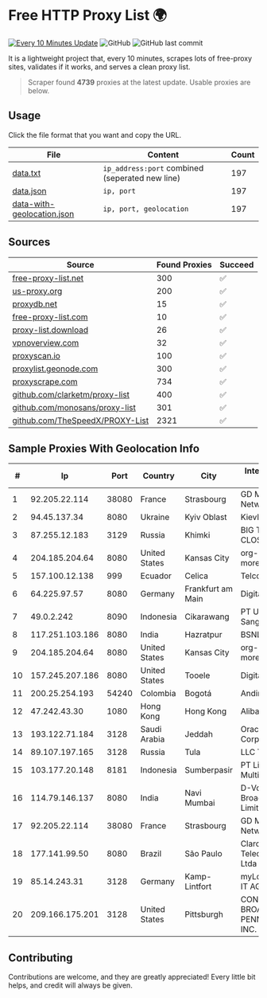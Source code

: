 
# Free HTTP Proxy List 🌍

[![Every 10 Minutes Update](https://github.com/mertguvencli/http-proxy-list/actions/workflows/main.yml/badge.svg?branch=main)](https://github.com/mertguvencli/http-proxy-list/actions/workflows/main.yml)
![GitHub](https://img.shields.io/github/license/mertguvencli/http-proxy-list)
![GitHub last commit](https://img.shields.io/github/last-commit/mertguvencli/http-proxy-list)

It is a lightweight project that, every 10 minutes, scrapes lots of free-proxy sites, validates if it works, and serves a clean proxy list.


> Scraper found **4739** proxies at the latest update. Usable proxies are below.

## Usage

Click the file format that you want and copy the URL.


|File|Content|Count|
|----|-------|-----|
|[data.txt](https://raw.githubusercontent.com/mertguvencli/http-proxy-list/main/proxy-list/data.txt)|`ip_address:port` combined (seperated new line)|197|
|[data.json](https://raw.githubusercontent.com/mertguvencli/http-proxy-list/main/proxy-list/data.json)|`ip, port`|197|
|[data-with-geolocation.json](https://raw.githubusercontent.com/mertguvencli/http-proxy-list/main/proxy-list/data-with-geolocation.json)|`ip, port, geolocation`|197|

## Sources

|Source|Found Proxies|Succeed|
|------|-------------|-------|
|[free-proxy-list.net](https://free-proxy-list.net)|300|✅|
|[us-proxy.org](https://www.us-proxy.org)|200|✅|
|[proxydb.net](http://proxydb.net)|15|✅|
|[free-proxy-list.com](https://free-proxy-list.com/?page=&port=&type%5B%5D=http&type%5B%5D=https&up_time=0&search=Search)|10|✅|
|[proxy-list.download](https://www.proxy-list.download/HTTP)|26|✅|
|[vpnoverview.com](https://vpnoverview.com/privacy/anonymous-browsing/free-proxy-servers)|32|✅|
|[proxyscan.io](https://www.proxyscan.io)|100|✅|
|[proxylist.geonode.com](https://proxylist.geonode.com/api/proxy-list?limit=300&page=1&sort_by=lastChecked&sort_type=desc&protocols=http,https)|300|✅|
|[proxyscrape.com](https://api.proxyscrape.com/v2/?request=displayproxies&protocol=http&timeout=10000&country=all&ssl=all&anonymity=all)|734|✅|
|[github.com/clarketm/proxy-list](https://raw.githubusercontent.com/clarketm/proxy-list/master/proxy-list-raw.txt)|400|✅|
|[github.com/monosans/proxy-list](https://raw.githubusercontent.com/monosans/proxy-list/main/proxies/http.txt)|301|✅|
|[github.com/TheSpeedX/PROXY-List](https://raw.githubusercontent.com/TheSpeedX/PROXY-List/master/http.txt)|2321|✅|


## Sample Proxies With Geolocation Info

|#|Ip|Port|Country|City|Internet Service Provider|
|-|--|----|-------|----|-------------------------|
|1|92.205.22.114|38080|France|Strasbourg|GD MASS Network|
|2|94.45.137.34|8080|Ukraine|Kyiv Oblast|Kievline LLC|
|3|87.255.12.183|3129|Russia|Khimki|BIG TELECOM CLOSED JSC|
|4|204.185.204.64|8080|United States|Kansas City|org-morenet.more.net|
|5|157.100.12.138|999|Ecuador|Celica|Telconet S.A|
|6|64.225.97.57|8080|Germany|Frankfurt am Main|DigitalOcean, LLC|
|7|49.0.2.242|8090|Indonesia|Cikarawang|PT Usaha Adi Sanggoro|
|8|117.251.103.186|8080|India|Hazratpur|BSNL Internet|
|9|204.185.204.64|8080|United States|Kansas City|org-morenet.more.net|
|10|157.245.207.186|8080|United States|Tooele|DigitalOcean, LLC|
|11|200.25.254.193|54240|Colombia|Bogotá|Andinet ON Line|
|12|47.242.43.30|1080|Hong Kong|Hong Kong|Alibaba.com LLC|
|13|193.122.71.184|3128|Saudi Arabia|Jeddah|Oracle Corporation|
|14|89.107.197.165|3128|Russia|Tula|LLC TK Altair|
|15|103.177.20.148|8181|Indonesia|Sumberpasir|PT Lintas Data Multimedia|
|16|114.79.146.137|8080|India|Navi Mumbai|D-VoiS Broadband Private Limited|
|17|92.205.22.114|38080|France|Strasbourg|GD MASS Network|
|18|177.141.99.50|8080|Brazil|São Paulo|Claro NXT Telecomunicacoes Ltda|
|19|85.14.243.31|3128|Germany|Kamp-Lintfort|myLoc managed IT AG|
|20|209.166.175.201|3128|United States|Pittsburgh|CONTINENTAL BROADBAND PENNSYLVANIA, INC.|



## Contributing

Contributions are welcome, and they are greatly appreciated! Every
little bit helps, and credit will always be given.

